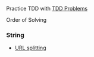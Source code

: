 Practice TDD with [TDD Problems](https://sites.google.com/site/tddproblems/)

Order of Solving
### String
* [URL splitting](./string-url_splitting/README.md)
